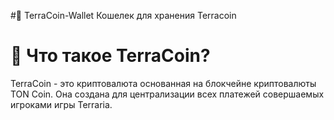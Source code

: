 #🔐 TerraCoin-Wallet
Кошелек для хранения Terracoin

# 💸 Что такое TerraCoin?
TerraCoin - это криптовалюта основанная на блокчейне криптовалюты TON Coin. Она создана для централизации всех платежей совершаемых игроками игры Terraria.
